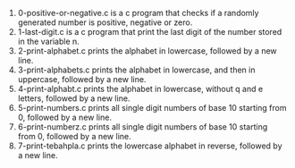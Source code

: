 1. 0-positive-or-negative.c is a c program that checks if a randomly generated number is positive, negative or zero.
2. 1-last-digit.c is a c program that print the last digit of the number stored in the variable n.
3. 2-print-alphabet.c prints the alphabet in lowercase, followed by a new line.
4. 3-print-alphabets.c prints the alphabet in lowercase, and then in uppercase, followed by a new line.
5. 4-print-alphabt.c  prints the alphabet in lowercase, without q and e letters, followed by a new line.
6. 5-print-numbers.c prints all single digit numbers of base 10 starting from 0, followed by a new line.
7. 6-print-numberz.c prints all single digit numbers of base 10 starting from 0, followed by a new line.
8. 7-print-tebahpla.c prints the lowercase alphabet in reverse, followed by a new line.

